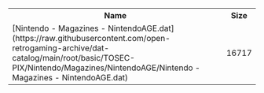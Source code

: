 <table>
<tr><th>Name</th><th>Size</th></tr>
<tr><td>[Nintendo - Magazines - NintendoAGE.dat](https://raw.githubusercontent.com/open-retrogaming-archive/dat-catalog/main/root/basic/TOSEC-PIX/Nintendo/Magazines/NintendoAGE/Nintendo - Magazines - NintendoAGE.dat)</td><td>16717</td></tr>
</table>
